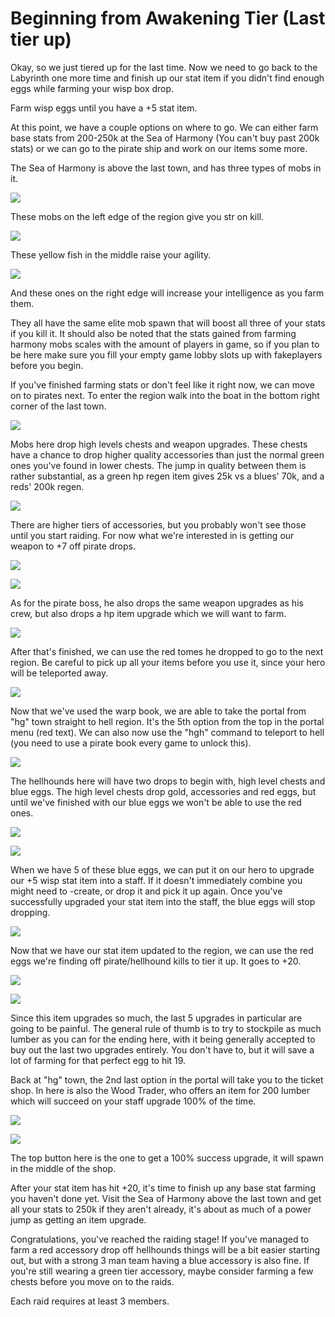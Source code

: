 # Beginning from Awakening Tier (Last tier up)

Okay, so we just tiered up for the last time. Now we need to go back to the Labyrinth one more time and finish up our stat item if you didn't find enough eggs while farming your wisp box drop. 

Farm wisp eggs until you have a +5 stat item.

At this point, we have a couple options on where to go. We can either farm base stats from 200-250k at the Sea of Harmony (You can't buy past 200k stats) or we can go to the pirate ship and work on our items some more. 

The Sea of Harmony is above the last town, and has three types of mobs in it.

![](https://image.ibb.co/h3Gjoz/Str_Harmony.png)

These mobs on the left edge of the region give you str on kill.

![](https://image.ibb.co/ih3ave/Agi_Harmony.png)

These yellow fish in the middle raise your agility.

![](https://image.ibb.co/nfaxae/Int_Harmony.png)

And these ones on the right edge will increase your intelligence as you farm them.

They all have the same elite mob spawn that will boost all three of your stats if you kill it. It should also be noted that the stats gained from farming harmony mobs scales with the amount of players in game, so if you plan to be here make sure you fill your empty game lobby slots up with fakeplayers before you begin.

If you've finished farming stats or don't feel like it right now, we can move on to pirates next. To enter the region walk into the boat in the bottom right corner of the last town.

![](https://preview.ibb.co/mv4eoz/Pirate_Entry.png)

Mobs here drop high levels chests and weapon upgrades. These chests have a chance to drop higher quality accessories than just the normal green ones you've found in lower chests. The jump in quality between them is rather substantial, as a green hp regen item gives 25k vs a blues' 70k, and a reds' 200k regen.

![](https://image.ibb.co/gi8KMK/Accessory_Tiers.png)

There are higher tiers of accessories, but you probably won't see those until you start raiding. For now what we're interested in is getting our weapon to +7 off pirate drops.

![](https://image.ibb.co/b7yp6K/Pirate_Mobs.png)

![](https://image.ibb.co/mDFG1K/Pirate_Weapon_Drop.png)

As for the pirate boss, he also drops the same weapon upgrades as his crew, but also drops a hp item upgrade which we will want to farm.

![](https://image.ibb.co/cNnM1K/Pirate_Boss.png)

After that's finished, we can use the red tomes he dropped to go to the next region. Be careful to pick up all your items before you use it, since your hero will be teleported away.

![](https://image.ibb.co/i0auoz/Pirate_Warp_Book.png)

Now that we've used the warp book, we are able to take the portal from "hg" town straight to hell region. It's the 5th option from the top in the portal menu (red text). We can also now use the "hgh" command to teleport to hell (you need to use a pirate book every game to unlock this).

![](https://preview.ibb.co/g4mH8z/Portal_Menu.png)

The hellhounds here will have two drops to begin with, high level chests and blue eggs. The high level chests drop gold, accessories and red eggs, but until we've finished with our blue eggs we won't be able to use the red ones.

![](https://image.ibb.co/iBaSRK/Blue_Egg.png)

![](https://image.ibb.co/gfCJYz/Blue_Egg_Inventory.png)

When we have 5 of these blue eggs, we can put it on our hero to upgrade our +5 wisp stat item into a staff. If it doesn't immediately combine you might need to -create, or drop it and pick it up again. Once you've successfully upgraded your stat item into the staff, the blue eggs will stop dropping.

![](https://image.ibb.co/enY30e/Staff.png)

Now that we have our stat item updated to the region, we can use the red eggs we're finding off pirate/hellhound kills to tier it up. It goes to +20.

![](https://image.ibb.co/fojAfe/Red_Egg.png)

![](https://image.ibb.co/eWXwLe/Red_Egg_Inventory.png)

Since this item upgrades so much, the last 5 upgrades in particular are going to be painful. The general rule of thumb is to try to stockpile as much lumber as you can for the ending here, with it being generally accepted to buy out the last two upgrades entirely. You don't have to, but it will save a lot of farming for that perfect egg to hit 19.

Back at "hg" town, the 2nd last option in the portal will take you to the ticket shop. In here is also the Wood Trader, who offers an item for 200 lumber which will succeed on your staff upgrade 100% of the time.

![](https://image.ibb.co/cTiKMK/Portal_Menu.png)

![](https://image.ibb.co/iV1Ffe/Wood_Trader.png)

The top button here is the one to get a 100% success upgrade, it will spawn in the middle of the shop.

After your stat item has hit +20, it's time to finish up any base stat farming you haven't done yet. Visit the Sea of Harmony above the last town and get all your stats to 250k if they aren't already, it's about as much of a power jump as getting an item upgrade.

Congratulations, you've reached the raiding stage! If you've managed to farm a red accessory drop off hellhounds things will be a bit easier starting out, but with a strong 3 man team having a blue accessory is also fine. If you're still wearing a green tier accessory, maybe consider farming a few chests before you move on to the raids.

Each raid requires at least 3 members.
